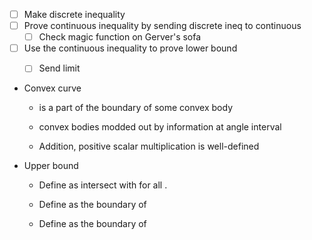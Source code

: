 - [ ] Make discrete inequality
- [ ] Prove continuous inequality by sending discrete ineq to continuous
	- [ ] Check magic function on Gerver's sofa
- [ ] Use the continuous inequality to prove lower bound
	- [ ] Send limit


- Convex curve
    
    - is a part of the boundary of some convex body
        
    - convex bodies modded out by information at angle interval
        
    - Addition, positive scalar multiplication is well-defined
        
- Upper bound
    
    - Define as intersect with for all .
        
    - Define as the boundary of
        
    - Define as the boundary of